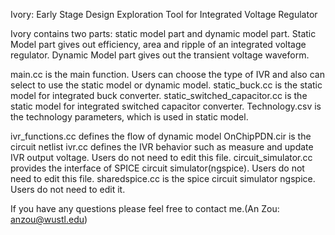 Ivory: Early Stage Design Exploration Tool for Integrated Voltage Regulator

Ivory contains two parts: static model part and dynamic model part.
Static Model part gives out efficiency, area and ripple of an integrated voltage regulator.
Dynamic Model part gives out the transient voltage waveform.

main.cc is the main function. Users can choose the type of IVR and also can select to use the static model or dynamic model.
static_buck.cc is the static model for integrated buck converter.
static_switched_capacitor.cc is the static model for integrated switched capacitor converter.
Technology.csv is the technology parameters, which is used in static model.

ivr_functions.cc defines the flow of dynamic model
OnChipPDN.cir is the circuit netlist
ivr.cc defines the IVR behavior such as measure and update IVR output voltage. Users do not need to edit this file.
circuit_simulator.cc provides the interface of SPICE circuit simulator(ngspice). Users do not need to edit this file.
sharedspice.cc is the spice circuit simulator ngspice. Users do not need to edit it. 

If you have any questions please feel free to contact me.(An Zou: anzou@wustl.edu)

